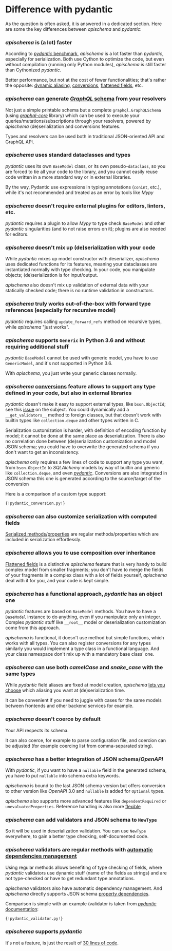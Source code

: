 # Difference with pydantic

As the question is often asked, it is answered in a dedicated section. Here are some the key differences between *apischema* and *pydantic*:

### *apischema* is (a lot) faster

According to [*pydantic* benchmark](performance_and_benchmark.md), *apischema* is a lot faster than *pydantic*, especially for serialization. Both use Cython to optimize the code, but even without compilation (running only Python modules), *apischema* is still faster than Cythonized *pydantic*.

Better performance, but not at the cost of fewer functionalities; that's rather the opposite: [dynamic aliasing](json_schema.md#dynamic-aliasing-and-default-aliaser), [conversions](conversions.md), [flattened fields](data_model.md#composition-over-inheritance---composed-dataclasses-flattening), etc.

### *apischema* can generate [*GraphQL* schema](graphql/overview.md) from your resolvers

Not just a simple printable schema but a complete `graphql.GraphQLSchema` (using [*graphql-core*](https://github.com/graphql-python/graphql-core/) library) which can be used to execute your queries/mutations/subscriptions through your resolvers, powered by *apischema* (de)serialization and conversions features.

Types and resolvers can be used both in traditional JSON-oriented API and GraphQL API.

### *apischema* uses standard dataclasses and types

*pydantic* uses its own `BaseModel` class, or its own pseudo-`dataclass`, so you are forced to tie all your code to the library, and you cannot easily reuse code written in a more standard way or in external libraries.

By the way, Pydantic use expressions in typing annotations (`conint`, etc.), while it's not recommended and treated as an error by tools like *Mypy*

### *apischema* doesn't require external plugins for editors, linters, etc.

*pydantic* requires a plugin to allow *Mypy* to type check `BaseModel` and other *pydantic* singularities (and to not raise errors on it); plugins are also needed for editors.

### *apischema* doesn't mix up (de)serialization with your code

While *pydantic* mixes up model constructor with deserializer, *apischema* uses dedicated functions for its features, meaning your dataclasses are instantiated normally with type checking. In your code, you manipulate objects; (de)serialization is for input/output.

*apischema* also doesn't mix up validation of external data with your statically checked code; there is no runtime validation in constructors.

### *apischema* truly works out-of-the-box with forward type references (especially for recursive model)

*pydantic* requires calling `update_forward_refs` method on recursive types, while *apischema* "just works".

### *apischema* supports `Generic` in Python 3.6 and without requiring additional stuff

*pydantic* `BaseModel` cannot be used with generic model, you have to use `GenericModel`, and it's not supported in Python 3.6.

With *apischema*, you just write your generic classes normally. 

### *apischema* [conversions](conversions.md) feature allows to support any type defined in your code, but also in external libraries

*pydantic* doesn't make it easy to support external types, like `bson.ObjectId`; see this [issue](https://github.com/tiangolo/fastapi/issues/68) on the subject. You could dynamically add a `__get_validators__` method to foreign classes, but that doesn't work with builtin types like `collection.deque` and other types written in C.

Serialization customization is harder, with definition of encoding function by model; it cannot be done at the same place as deserialization. There is also no correlation done between (de)serialization customization and model JSON schema; you could have to overwrite the generated schema if you don't want to get an inconsistency.

*apischema* only requires a few lines of code to support any type you want, from `bson.ObjectId` to *SQLAlchemy* models by way of builtin and generic like `collection.deque`, and even [*pydantic*](#apischema-supports-pydantic). Conversions are also integrated in JSON schema this one is generated according to the source/target of the conversion

Here is a comparison of a custom type support:

```python
{!pydantic_conversion.py!}
```

### *apischema* can also customize serialization with computed fields

[Serialized methods/properties](de_serialization.md#serialized-methodsproperties) are regular methods/properties which are included in serialization effortlessly.

### *apischema* allows you to use composition over inheritance

[Flattened fields](data_model.md#composition-over-inheritance---composed-dataclasses-flattening) is a distinctive *apischema* feature that is very handy to build complex model from smaller fragments; you don't have to merge the fields of your fragments in a complex class with a lot of fields yourself, *apischema* deal with it for you, and your code is kept simple.

### *apischema* has a functional approach, *pydantic* has an object one

*pydantic* features are based on `BaseModel` methods. You have to have a `BaseModel` instance to do anything, even if you manipulate only an integer. Complex *pydantic* stuff like `__root__` model or deserialization customization come from this approach.

*apischema* is functional, it doesn't use method but simple functions, which works with all types. You can also register conversions for any types similarly you would implement a type class in a functional language. And your class namespace don't mix up with a mandatory base class' one.

### *apischema* can use both *camelCase* and *snake_case* with the same types

While *pydantic* field aliases are fixed at model creation, *apischema* [lets you choose](json_schema.md#dynamic-aliasing-and-default-aliaser) which aliasing you want at (de)serialization time. 

It can be convenient if you need to juggle with cases for the same models between frontends and other backend services for example.

### *apischema* doesn't coerce by default

Your API respects its schema. 

It can also coerce, for example to parse configuration file, and coercion can be adjusted (for example coercing list from comma-separated string). 

### *apischema* has a better integration of JSON schema/*OpenAPI*

With *pydantic*, if you want to have a `nullable` field in the generated schema, you have to put `nullable` into schema extra keywords.

*apischema* is bound to the last JSON schema version but offers conversion to other version like *OpenAPI* 3.0 and `nullable` is added for `Optional` types.

*apischema* also supports more advanced features like `dependentRequired` or `unevaluatedProperties`. Reference handling is also more [flexible](json_schema.md#complexrecursive-types---json-schema-definitionsopenapi-components)

### *apischema* can add validators and JSON schema to `NewType`

So it will be used in deserialization validation. You can use `NewType` everywhere, to gain a better type checking, self-documented code.

### *apischema* validators are regular methods with [automatic dependencies management](validation.md#automatic-dependency-management)

Using regular methods allows benefiting of type checking of fields, where *pydantic* validators use dynamic stuff (name of the fields as strings) and are not type-checked or have to get redundant type annotations.

*apischema* validators also have automatic dependency management. And *apischema* directly supports JSON schema [property dependencies](json_schema.md#property-dependencies).

Comparison is simple with an example (validator is taken from [*pydantic* documentation](https://pydantic-docs.helpmanual.io/usage/validators/#root-validators):

```python
{!pydantic_validator.py!}
```

### *apischema* supports *pydantic*

It's not a feature, is just the result of [30 lines of code](examples/pydantic_support.md).
